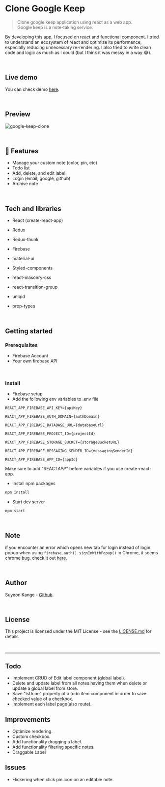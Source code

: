 # Clone Google Keep

> Clone google keep application using react as a web app.<br>
> Google keep is a note-taking service.

By developing this app, I focused on react and functional component. I tried to understand an ecosystem of react and optimize its performance, especially reducing unnecessary re-rendering. I also tried to write clean code and logic as much as I could (but I think it was messy in a way 😂).

<br>

## Live demo

You can check demo [here](https://clone-google-keep.netlify.app).

<br>

## Preview

![google-keep-clone](https://user-images.githubusercontent.com/55128990/94229615-fe6d8d80-ff3a-11ea-93f9-3ae250be241e.gif)

<br>

## 💫 Features

- Manage your custom note (color, pin, etc)
- Todo list
- Add, delete, and edit label
- Login (email, google, github)
- Archive note

<br>

## Tech and libraries

- React (create-react-app)
- Redux
- Redux-thunk
- Firebase

- material-ui
- Styled-components
- react-masonry-css
- react-transition-group
- uniqid
- prop-types

<br>

## Getting started

### Prerequisites

- Firebase Account
- Your own firebase API

<br>

### Install

- Firebase setup
- Add the following env variables to .env file

```
REACT_APP_FIREBASE_API_KEY={apiKey}

REACT_APP_FIREBASE_AUTH_DOMAIN={authDomain}

REACT_APP_FIREBASE_DATABASE_URL={databaseUrl}

REACT_APP_FIREBASE_PROJECT_ID={projectId}

REACT_APP_FIREBASE_STORAGE_BUCKET={storageBucketURL}

REACT_APP_FIREBASE_MESSAGING_SENDER_ID={messagingSenderId}

REACT_APP_FIREBASE_APP_ID={appId}
```

Make sure to add "REACT*APP*" before variables if you use create-react-app.

- Install npm packages

```bash
npm install
```

- Start dev server

```bash
npm start
```

<br>

## Note

if you encounter an error which opens new tab for login instead of login popup when using `firebase.auth().signInWithPopup()` in Chrome, it seems chrome bug. check it out [here](https://github.com/firebase/firebase-js-sdk/issues/63).

<br>

## Author

Suyeon Kange - [Github](https://github.com/suyeonme).

<br>

## License

This project is licensed under the MIT License - see the [LICENSE.md](https://github.com/suyeonme/google-keep-clone/blob/e501a45b719258c1a1e2de9ac9ddb2233b9d8d88/LICENSE.md) for details

<br>

---

## Todo

- Implement CRUD of Edit label component (global label).
- Delete and update label from all notes having them when delete or update a global label from store.
- Save "isDone" property of a todo item component in order to save checked value of a checkbox.
- Implement each label page(also route).

## Improvements

- Optimize rendering.
- Custom checkbox.
- Add functionality dragging a label.
- Add functionality filtering specific notes.
- Draggable Label

## Issues

- Flickering when click pin icon on an editable note.
